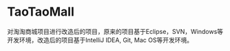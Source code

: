 # TaoTaoMall
对淘淘商城项目进行改造后的项目，原来的项目基于Eclipse，SVN，Windows等开发环境，改造后的项目基于IntelliJ IDEA, Git, Mac OS等开发环境。
